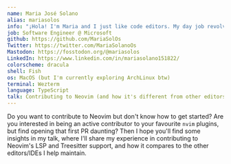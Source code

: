 ```yaml
---
name: Maria José Solano
alias: mariasolos
info: "¡Hola! I'm Maria and I just like code editors. My day job revolves around TypeScript and LSP tools for Visual Studio and VS Code, and when I'm not debugging mysterious code I didn't write I like to give my 2 cents to my favourite Neovim plugins (including the editor itself!)"
job: Software Engineer @ Microsoft
github: https://github.com/MariaSolOs
Twitter: https://twitter.com/MariaSolanoOs
Mastodon: https://fosstodon.org/@mariasolos
LinkedIn: https://www.linkedin.com/in/mariasolano151822/
colorscheme: dracula
shell: Fish
os: MacOS (but I'm currently exploring ArchLinux btw)
terminal: Wezterm
language: TypeScript
talk: Contributing to Neovim (and how it's different from other editors)
---
```


Do you want to contribute to Neovim but don't know how to get started? Are you interested in being an active contributor to your favourite `nvim` plugins, but find opening that first PR daunting? Then I hope you'll find some insights in my talk, where I'll share my experience in contributing to Neovim's LSP and Treesitter support, and how it compares to the other editors/IDEs I help maintain.
